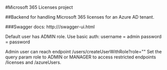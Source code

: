 #Microsoft 365 Licenses project

##Backend for handling Microsoft 365 licenses for an Azure AD tenant.

###Swagger docs: http://<environment-url>/swagger-ui.html

Default user has ADMIN role. Use basic auth: 
username = admin
password = password

Admin user can reach endpoint /users/createUserWithRole?role="" 
Set the query param role to ADMIN or MANAGER to access restricted endpoints /licenses and /azureUsers.